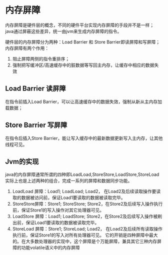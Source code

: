 # 内存屏障
内存屏障是硬件层的概念，不同的硬件平台实现内存屏障的手段并不是一样；  
java通过屏蔽这些差异，统一由jvm来生成内存屏障的指令。

硬件层的内存屏障分为两种：Load Barrier 和 Store Barrier即读屏障和写屏障；  
内存屏障有两个作用：
1. 阻止屏障两侧的指令重排序；
2. 强制把写缓冲区/高速缓存中的脏数据等写回主内存，让缓存中相应的数据失效

## Load Barrier 读屏障
在指令前插入Load Barrier，可以让高速缓存中的数据失效，强制从新从主内存加载数据；

## Store Barrier 写屏障
在指令后插入Store Barrier，能让写入缓存中的最新数据更新写入主内存，让其他线程可见。

## Jvm的实现
java的内存屏障通常所谓的四种即LoadLoad,StoreStore,LoadStore,StoreLoad实际上也是上述两种的组合，完成一系列的屏障和数据同步功能。
1. LoadLoad  屏障：Load1;  LoadLoad;   Load2， 在Load2及后续读取操作要读取的数据被访问前，保证Load1要读取的数据被读取完毕。
2. StoreStore屏障：Store1; StoreStore; Store2，在Store2及后续写入操作执行前，保证Store1的写入操作对其它处理器可见。
3. LoadStore 屏障：Load1;  LoadStore;  Store2，在Store2及后续写入操作被刷出前，保证Load1要读取的数据被读取完毕。
4. StoreLoad 屏障：Store1; StoreLoad;  Load2， 在Load2及后续所有读取操作执行前，保证Store1的写入对所有处理器可见。 
   它的开销是四种屏障中最大的。在大多数处理器的实现中，这个屏障是个万能屏障，兼具其它三种内存屏障的功能volatile语义中的内存屏障
